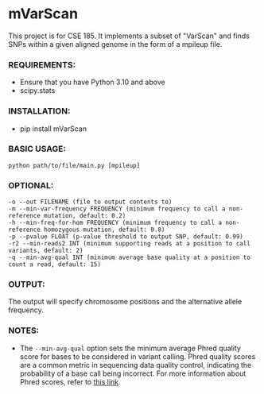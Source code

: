 # mVarScan

This project is for CSE 185. It implements a subset of "VarScan" and finds SNPs within a given aligned genome in the form of a mpileup file.

### REQUIREMENTS:
- Ensure that you have Python 3.10 and above
- scipy.stats

### INSTALLATION:
- pip install mVarScan

### BASIC USAGE:
    python path/to/file/main.py [mpileup]

### OPTIONAL:
    -o --out FILENAME (file to output contents to)
    -m --min-var-frequency FREQUENCY (minimum frequency to call a non-reference mutation, default: 0.2)
    -h --min-freq-for-hom FREQUENCY (minimum frequency to call a non-reference homozygous mutation, default: 0.8)
    -p --pvalue FLOAT (p-value threshold to output SNP, default: 0.99)
    -r2 --min-reads2 INT (minimum supporting reads at a position to call variants, default: 2)
    -q --min-avg-qual INT (minimum average base quality at a position to count a read, default: 15)

### OUTPUT:
The output will specify chromosome positions and the alternative allele frequency.

### NOTES:
- The `--min-avg-qual` option sets the minimum average Phred quality score for bases to be considered in variant calling. Phred quality scores are a common metric in sequencing data quality control, indicating the probability of a base call being incorrect. For more information about Phred scores, refer to [this link](https://drive5.com/usearch/manual10/quality_score.html).
